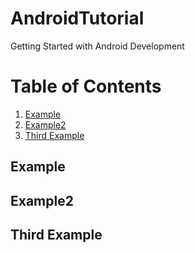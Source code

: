 # AndroidTutorial
Getting Started with Android Development

# Table of Contents
1. [Example](#example)
2. [Example2](#example2)
3. [Third Example](#third-example)

## Example
## Example2
## Third Example
